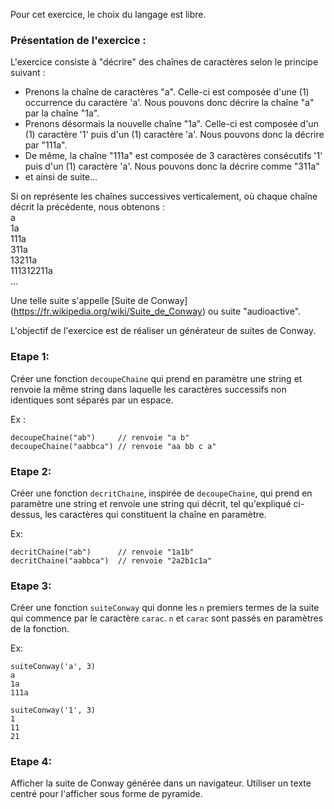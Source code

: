 Pour cet exercice, le choix du langage est libre. 

### Présentation de l'exercice :

L'exercice consiste à "décrire" des chaînes de caractères selon le principe suivant :

<ul>
<li>Prenons la chaîne de caractères "a". Celle-ci est composée d'une (1) occurrence du caractère 'a'. Nous pouvons donc décrire la chaîne "a" par la chaîne "1a".
<li>Prenons désormais la nouvelle chaîne "1a". Celle-ci est composée d'un (1) caractère '1' puis d'un (1) caractère 'a'. Nous pouvons donc la décrire par "111a".
<li>De même, la chaîne "111a" est composée de 3 caractères consécutifs '1' puis d'un (1) caractère 'a'. Nous pouvons donc la décrire comme "311a"
<li>et ainsi de suite...
</ul>

Si on représente les chaînes successives verticalement, où chaque chaîne décrit la précédente, nous obtenons : 
<br/>a
<br/>1a
<br/>111a
<br/>311a
<br/>13211a
<br/>111312211a
<br/>...

Une telle suite s'appelle [Suite de Conway] (https://fr.wikipedia.org/wiki/Suite_de_Conway) ou suite "audioactive".

L'objectif de l'exercice est de réaliser un générateur de suites de Conway.


### Etape 1:
Créer une fonction `decoupeChaine` qui prend en paramètre une string et renvoie la même string dans laquelle les caractères successifs non identiques sont séparés par un espace.

Ex :

    decoupeChaine("ab")     // renvoie "a b"
    decoupeChaine("aabbca") // renvoie "aa bb c a"

### Etape 2:
Créer une fonction `decritChaine`, inspirée de `decoupeChaine`, qui prend en paramètre une string et renvoie une string qui décrit, tel qu'expliqué ci-dessus, les caractères qui constituent la chaîne en paramètre.

Ex:

    decritChaine("ab")      // renvoie "1a1b"
    decritChaine("aabbca")  // renvoie "2a2b1c1a"

### Etape 3:
Créer une fonction `suiteConway` qui donne les `n` premiers termes de la suite qui commence par le caractère `carac`. `n` et `carac` sont passés en paramètres de la fonction.

Ex:

    suiteConway('a', 3)  
    a
    1a
    111a

    suiteConway('1', 3)  
    1
    11
    21
    
### Etape 4:
Afficher la suite de Conway générée dans un navigateur. Utiliser un texte centré pour l'afficher sous forme de pyramide.